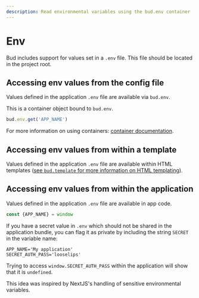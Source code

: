 ```yaml
---
description: Read environmental variables using the bud.env container
---
```


# Env

Bud includes support for values set in a `.env` file. This file should be located in the project root.

## Accessing env values from the config file

Values defined in the application `.env` file are available via `bud.env`.

This is a container object bound to `bud.env`.

```js
bud.env.get('APP_NAME')
```

For more information on using containers: [container documentation](components-container.md).

## Accessing env values from within a template

Values defined in the application `.env` file are available within HTML templates ([see `bud.template` for more information on HTML templating](config-template.md)).

## Accessing env values from within the application

Values defined in the application `.env` file are available in app code.

```js
const {APP_NAME} = window
```

If you have a secret value in `.env` which should not be shared in the application bundle, you can flag it as private by including the string `SECRET` in the variable name:

```env
APP_NAME='My application'
SECRET_AUTH_PASS='looselips'
```

Trying to access `window.SECRET_AUTH_PASS` within the application will show that it is `undefined`.

This idea was inspired by NextJS's handling of sensitive environmental variables.
